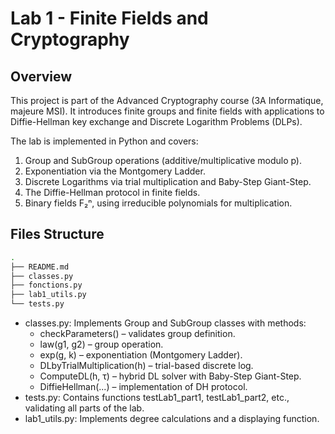 # Lab 1 - Finite Fields and Cryptography

## Overview

This project is part of the Advanced Cryptography course (3A Informatique, majeure MSI).
It introduces finite groups and finite fields with applications to Diffie-Hellman key exchange and Discrete Logarithm Problems (DLPs).

The lab is implemented in Python and covers:

1. Group and SubGroup operations (additive/multiplicative modulo p).
2. Exponentiation via the Montgomery Ladder.
3. Discrete Logarithms via trial multiplication and Baby-Step Giant-Step.
4. The Diffie-Hellman protocol in finite fields.
5. Binary fields F₂ⁿ, using irreducible polynomials for multiplication.

## Files Structure
```bash
.
├── README.md
├── classes.py
├── fonctions.py
├── lab1_utils.py
└── tests.py
```
- classes.py: Implements Group and SubGroup classes with methods:
    - checkParameters() – validates group definition.
    - law(g1, g2) – group operation.
    - exp(g, k) – exponentiation (Montgomery Ladder).
    - DLbyTrialMultiplication(h) – trial-based discrete log.
    - ComputeDL(h, τ) – hybrid DL solver with Baby-Step Giant-Step.
    - DiffieHellman(...) – implementation of DH protocol.
- tests.py: Contains functions testLab1_part1, testLab1_part2, etc., validating all parts of the lab.
- lab1_utils.py: Implements degree calculations and a displaying function.